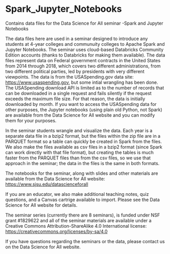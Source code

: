 # Spark_Jupyter_Notebooks
Contains data files for the Data Science for All seminar -Spark and Jupyter Notebooks

The data files here are used in a seminar designed to introduce any students at 4-year colleges and communuity colleges to Apache Spark and Jupyter Notebooks.  The seminar uses cloud-based Databricks Community Edition accounts (thanks to Databricks for making them available).  The data files represent data on Federal government contracts in the United States from 2014 through 2018, which covers two different administrations, from two different political parties, led by presidents with very different viewpoints.  The data is from the USASpending.gov data site: https://www.usaspending.gov, but some intial wrangling has been done.  The USASpending download API is limited as to the number of records that can be downloaded in a single request and fails silently if the request exceeds the maximum file size.  For that reason, the data is initially downloaded by month.  If you want to access the USASpending data for other purposes, the Jupyter notebooks (using plain old Python, not Spark) are available from the Data Science for All website and you can modify them for your purposes.

In the seminar students wrangle and visualize the data. Each year is a separate data file in a bzip2 format, but the files within the zip file are in a PARQUET format so a table can quickly be created in Spark from the files.  We also make the files available as csv files in a bzip2 format (since Spark can work directly with that file format), but creating the tables is much faster from the PARQUET files than from the csv files, so we use that approach in the seminar; the data in the files is the same in both formats.

The notebooks for the seminar, along with slides and other materials are available from the Data Science for All website: https://www.sjsu.edu/datascienceforall

If you are an educator, we also make additional teaching notes, quiz questions, and a Canvas cartrige available to import.  Please see the Data Science for All website for details.

The seminar series (currently there are 8 seminars), is funded under NSF grant #1829622 and all of the seminar materials are available under a Creative Commons Attribution-ShareAlike 4.0 International license: https://creativecommons.org/licenses/by-sa/4.0

If you have questions regarding the seminars or the data, please contact us on the Data Science for All website.
